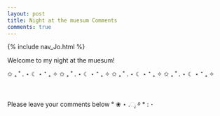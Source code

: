 ```yaml
---
layout: post
title: Night at the muesum Comments
comments: true
---
```

{% include nav_Jo.html %}
<br>

Welcome to my night at the muesum!

✩ ₊ ˚ . ⋆ ☾ ⋆ ⁺ ₊ ✧ ✩ ₊ ˚ . ⋆ ☾ ⋆ ⁺ ₊ ✧ ✩ ₊ ˚ . ⋆ ☾ ⋆ ⁺ ₊ ✧ ✩ ₊ ˚ . ⋆ ☾ ⋆ ⁺ ₊ ✧


<br>

Please leave your comments below  ° ❀ ⋆ .ೃ ࿔ * : ･ 

<br>


